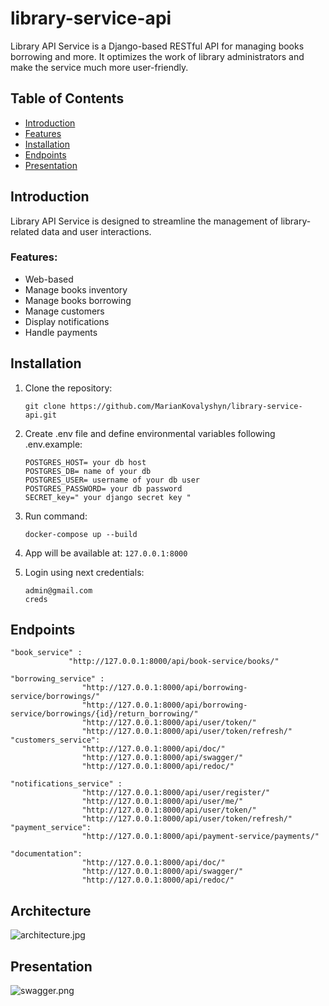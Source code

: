 # library-service-api

Library API Service is a Django-based RESTful API for managing books borrowing and more. It optimizes the work of library administrators and make the service much more user-friendly.

## Table of Contents
- [Introduction](#introduction)
- [Features](#features)
- [Installation](#installation)
- [Endpoints](#endpoints)
- [Presentation](#presentation)

## Introduction

Library API Service is designed to streamline the management of library-related data and user interactions.

### Features:
- Web-based
- Manage books inventory
- Manage books borrowing
- Manage customers
- Display notifications
- Handle payments
## Installation

1. Clone the repository:

   ```
   git clone https://github.com/MarianKovalyshyn/library-service-api.git
   ```
2. Create .env file and define environmental variables following .env.example:
   ```
   POSTGRES_HOST= your db host
   POSTGRES_DB= name of your db
   POSTGRES_USER= username of your db user
   POSTGRES_PASSWORD= your db password
   SECRET_key=" your django secret key "
   ```
3. Run command:
   ```
   docker-compose up --build
   ```
4. App will be available at: ```127.0.0.1:8000```
5. Login using next credentials:
   ```
   admin@gmail.com
   creds
   ```
## Endpoints
   ```
   "book_service" : 
                "http://127.0.0.1:8000/api/book-service/books/"

   "borrowing_service" : 
                   "http://127.0.0.1:8000/api/borrowing-service/borrowings/"
                   "http://127.0.0.1:8000/api/borrowing-service/borrowings/{id}/return_borrowing/"
                   "http://127.0.0.1:8000/api/user/token/"
                   "http://127.0.0.1:8000/api/user/token/refresh/"
   "customers_service": 
                   "http://127.0.0.1:8000/api/doc/"
                   "http://127.0.0.1:8000/api/swagger/"
                   "http://127.0.0.1:8000/api/redoc/"

   "notifications_service" : 
                   "http://127.0.0.1:8000/api/user/register/"
                   "http://127.0.0.1:8000/api/user/me/"
                   "http://127.0.0.1:8000/api/user/token/"
                   "http://127.0.0.1:8000/api/user/token/refresh/"
   "payment_service": 
                   "http://127.0.0.1:8000/api/payment-service/payments/"
  
   "documentation": 
                   "http://127.0.0.1:8000/api/doc/"
                   "http://127.0.0.1:8000/api/swagger/"
                   "http://127.0.0.1:8000/api/redoc/"                                          
   ```

## Architecture
![architecture.jpg](media/architecture.jpg)

## Presentation
![swagger.png](media/swagger.png)
